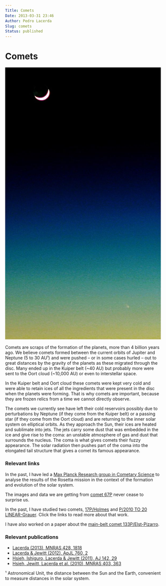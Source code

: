 ```yaml
---
Title: Comets
Date: 2013-03-31 23:46
Author: Pedro Lacerda
Slug: comets
Status: published
---
```


# Comets

![Moon and comet C/2011 L4 from Stoneyford, NI on 2013-03-11.](figs/2013/03/2013-03-11-moon-and-c2011l4.jpg?w=290)


Comets are scraps of the formation of the planets, more than 4 billion years ago. We believe comets formed between the current orbits of Jupiter and Neptune (5 to 30 AU¹) and were pushed – or in some cases hurled – out to great distances by the gravity of the planets as these migrated through the disc. Many ended up in the Kuiper belt (\~40 AU) but probably more were sent to the Oort cloud (\~10,000 AU) or even to interstellar space.

In the Kuiper belt and Oort cloud these comets were kept very cold and were able to retain ices of all the ingredients that were present in the disc when the planets were forming. That is why comets are important, because they are frozen relics from a time we cannot directly observe.

The comets we currently see have left their cold reservoirs possibly due to perturbations by Neptune (if they come from the Kuiper belt) or a passing star (if they come from the Oort cloud) and are returning to the inner solar system on elliptical orbits. As they approach the Sun, their ices are heated and sublimate into jets. The jets carry some dust that was embedded in the ice and give rise to the coma: an unstable atmosphere of gas and dust that surrounds the nucleus. The coma is what gives comets their fuzzy appearance. The solar radiation then pushes part of the coma into the elongated tail structure that gives a comet its famous appearance.

### Relevant links

In the past, I have led a [Max Planck Research group in Cometary Science](cometary-science.md "Cometary Science") to analyse the results of the Rosetta mission in the context of the formation and evolution of the solar system.

The images and data we are getting from [comet 67P](http://lacerdapedro.wordpress.com/the-nucleus-of-comet-67p/ "The nucleus of comet 67P") never cease to surprise us.

In the past, I have studied two comets, [17P/Holmes](http://lacerdapedro.wordpress.com/the-coma-of-comet-17pholmes/ "The coma of comet 17P/Holmes") and [P/2010 TO 20 LINEAR-Grauer](http://lacerdapedro.wordpress.com/comet-linear-grauer-as-a-mini-29psw1/ "Comet LINEAR-Grauer as a mini-29P/SW1"). Click the links to read more about that work.

I have also worked on a paper about the [main-belt comet 133P/Elst-Pizarro](http://lacerdapedro.wordpress.com/the-seasonal-activity-of-mbc-133p/ "The Seasonal Activity of MBC 133P").

### Relevant publications

-   [Lacerda (2013), MNRAS 428, 1818](http://labs.adsabs.harvard.edu/ui/abs/2013MNRAS.428.1818L)
-   [Lacerda & Jewitt (2012), ApJL 760, 2](http://labs.adsabs.harvard.edu/ui/abs/2012ApJ...760L...2L)
-   [Hsieh, Ishiguro, Lacerda & Jewitt (2011), AJ 142, 29](http://labs.adsabs.harvard.edu/ui/abs/2011AJ....142...29H)
-   [Hsieh, Jewitt, Lacerda et al. (2010), MNRAS 403, 363](http://labs.adsabs.harvard.edu/ui/abs/2010MNRAS.403..363H)

¹ Astronomical Unit, the distance between the Sun and the Earth, convenient to measure distances in the solar system.
